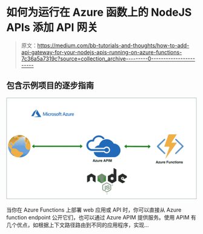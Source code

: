 # 如何为运行在 Azure 函数上的 NodeJS APIs 添加 API 网关

> 原文：<https://medium.com/bb-tutorials-and-thoughts/how-to-add-api-gateway-for-your-nodejs-apis-running-on-azure-functions-7c36a5a7319c?source=collection_archive---------0----------------------->

## 包含示例项目的逐步指南

![](img/9e3200fc91cedd4bf8ceb6ad7bd3ede0.png)

当你在 Azure Functions 上部署 web 应用或 API 时，你可以直接从 Azure function endpoint 公开它们，也可以通过 Azure APIM 提供服务。使用 APIM 有几个优点，如根据上下文路径路由到不同的应用程序，实现…